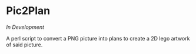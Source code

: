 # Pic2Plan
*In Development*

A perl script to convert a PNG picture into plans to create a 2D lego artwork of said picture.
